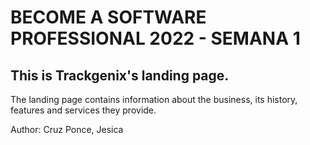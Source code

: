 # BECOME A SOFTWARE PROFESSIONAL 2022 - SEMANA 1
## This is Trackgenix's landing page.
The landing page contains information about the business, its history, features and services they provide.

Author: Cruz Ponce, Jesica